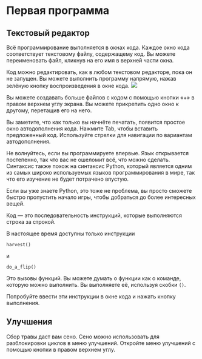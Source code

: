 # Первая программа
## Текстовый редактор
Всё программирование выполняется в окнах кода. Каждое окно кода соответствует текстовому файлу, содержащему код. 
Вы можете переименовать файл, кликнув на его имя в верхней части окна.

Код можно редактировать, как в любом текстовом редакторе, пока он не запущен.
Вы можете выполнить программу напрямую, нажав зелёную кнопку воспроизведения в окне кода.
![](PlayButton50)

Вы можете создавать больше файлов с кодом с помощью кнопки «+» в правом верхнем углу экрана.
Вы можете прикрепить одно окно к другому, перетащив его на него.

Вы заметите, что как только вы начнёте печатать, появится простое окно автодополнения кода.
Нажмите Tab, чтобы вставить предложенный код.
Используйте стрелки для навигации по вариантам автодополнения.

Не волнуйтесь, если вы программируете впервые. Язык открывается постепенно, так что вас не ошеломит всё, что можно сделать. 
Синтаксис также похож на синтаксис Python, который является одним из самых широко используемых языков программирования в мире, так что его изучение не будет потрачено впустую.

Если вы уже знаете Python, это тоже не проблема, вы просто сможете быстро пропустить начало игры, чтобы добраться до более интересных вещей.

Код — это последовательность инструкций, которые выполняются строка за строкой.

В настоящее время доступны только инструкции

`harvest()`

и 

`do_a_flip()`

Это вызовы функций. Вы можете думать о функции как о команде, которую можно выполнить. Вы выполняете её, используя скобки `()`.

Попробуйте ввести эти инструкции в окне кода и нажать кнопку выполнения.

## Улучшения
Сбор травы даст вам сено. Сено можно использовать для разблокировки циклов в меню улучшений. Откройте меню улучшений с помощью кнопки в правом верхнем углу.